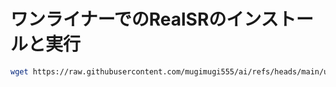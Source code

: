 # ワンライナーでのRealSRのインストールと実行

```bash
wget https://raw.githubusercontent.com/mugimugi555/ai/refs/heads/main/upscale/realesrgan/install.sh && bash install.sh
```
